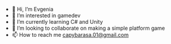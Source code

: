 - 👋 Hi, I’m Evgenia
- 👀 I’m interested in gamedev
- 🌱 I’m currently learning C# and Unity
- 💞️ I’m looking to collaborate on making a simple platform game
- 📫 How to reach me capybarasa.01@gmail.com

<!---
CapybaraSa/CapybaraSa is a ✨ special ✨ repository because its `README.md` (this file) appears on your GitHub profile.
You can click the Preview link to take a look at your changes.
--->
